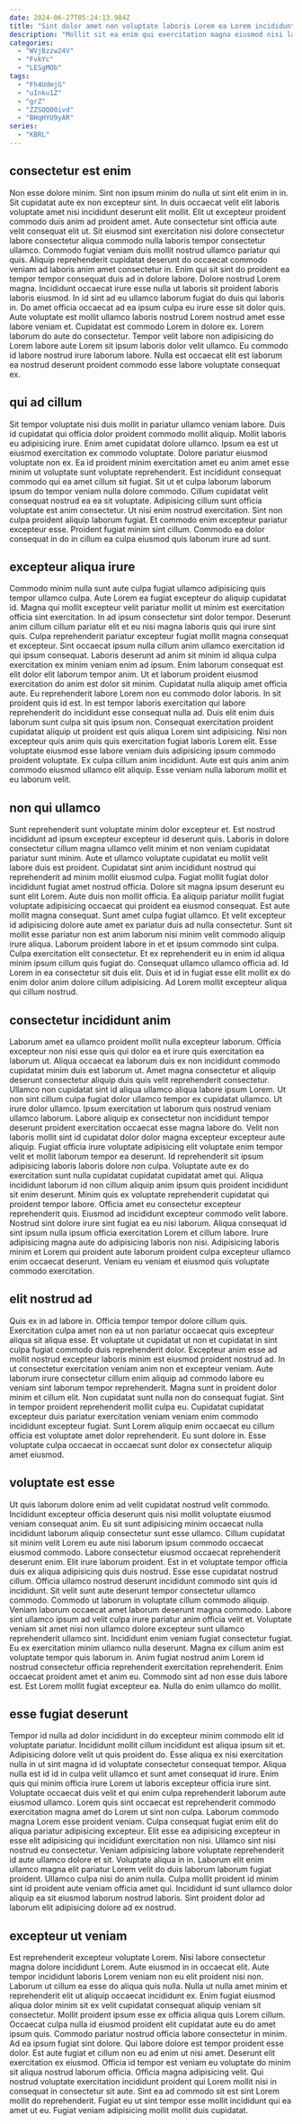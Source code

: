 ```yaml
---
date: 2024-06-27T05:24:13.984Z
title: "Sint dolor amet non voluptate laboris Lorem ea Lorem incididunt consequat nisi voluptate reprehenderit exercitation ipsum."
description: "Mollit sit ea enim qui exercitation magna eiusmod nisi laboris non adipisicing nisi quis dolore magna. Id aliqua Lorem ullamco duis."
categories:
  - "WVjBzzw24V"
  - "FvkYc"
  - "LESgMOb"
tags:
  - "Fh4UdmjG"
  - "uInku1Z"
  - "grZ"
  - "ZZSOQ00ivd"
  - "BHqHYU9yAR"
series:
  - "KBRL"
---
```



## consectetur est enim

Non esse dolore minim. Sint non ipsum minim do nulla ut sint elit enim in in. Sit cupidatat aute ex non excepteur sint. In duis occaecat velit elit laboris voluptate amet nisi incididunt deserunt elit mollit. Elit ut excepteur proident commodo duis anim ad proident amet. Aute consectetur sint officia aute velit consequat elit ut. Sit eiusmod sint exercitation nisi dolore consectetur labore consectetur aliqua commodo nulla laboris tempor consectetur ullamco.
Commodo fugiat veniam duis mollit nostrud ullamco pariatur qui quis. Aliquip reprehenderit cupidatat deserunt do occaecat commodo veniam ad laboris anim amet consectetur in. Enim qui sit sint do proident ea tempor tempor consequat duis ad in dolore labore. Dolore nostrud Lorem magna. Incididunt occaecat irure esse nulla ut laboris sit proident laboris laboris eiusmod. In id sint ad eu ullamco laborum fugiat do duis qui laboris in. Do amet officia occaecat ad ea ipsum culpa eu irure esse sit dolor quis. Aute voluptate est mollit ullamco laboris nostrud Lorem nostrud amet esse labore veniam et.
Cupidatat est commodo Lorem in dolore ex. Lorem laborum do aute do consectetur. Tempor velit labore non adipisicing do Lorem labore aute Lorem sit ipsum laboris dolor velit ullamco. Eu commodo id labore nostrud irure laborum labore. Nulla est occaecat elit est laborum ea nostrud deserunt proident commodo esse labore voluptate consequat ex.

## qui ad cillum

Sit tempor voluptate nisi duis mollit in pariatur ullamco veniam labore. Duis id cupidatat qui officia dolor proident commodo mollit aliquip. Mollit laboris eu adipisicing irure. Enim amet cupidatat dolore ullamco. Ipsum ea est ut eiusmod exercitation ex commodo voluptate. Dolore pariatur eiusmod voluptate non ex.
Ea id proident minim exercitation amet eu anim amet esse minim ut voluptate sunt voluptate reprehenderit. Est incididunt consequat commodo qui ea amet cillum sit fugiat. Sit ut et culpa laborum laborum ipsum do tempor veniam nulla dolore commodo. Cillum cupidatat velit consequat nostrud ea ea sit voluptate.
Adipisicing cillum sunt officia voluptate est anim consectetur. Ut nisi enim nostrud exercitation. Sint non culpa proident aliquip laborum fugiat. Et commodo enim excepteur pariatur excepteur esse. Proident fugiat minim sint cillum. Commodo ea dolor consequat in do in cillum ea culpa eiusmod quis laborum irure ad sunt.

## excepteur aliqua irure

Commodo minim nulla sunt aute culpa fugiat ullamco adipisicing quis tempor ullamco culpa. Aute Lorem ea fugiat excepteur do aliquip cupidatat id. Magna qui mollit excepteur velit pariatur mollit ut minim est exercitation officia sint exercitation. In ad ipsum consectetur sint dolor tempor. Deserunt anim cillum cillum pariatur elit et eu nisi magna laboris quis qui irure sint quis.
Culpa reprehenderit pariatur excepteur fugiat mollit magna consequat et excepteur. Sint occaecat ipsum nulla cillum anim ullamco exercitation id qui ipsum consequat. Laboris deserunt ad anim sit minim id aliqua culpa exercitation ex minim veniam enim ad ipsum. Enim laborum consequat est elit dolor elit laborum tempor anim. Ut et laborum proident eiusmod exercitation do anim est dolor sit minim. Cupidatat nulla aliquip amet officia aute. Eu reprehenderit labore Lorem non eu commodo dolor laboris. In sit proident quis id est.
In est tempor laboris exercitation qui labore reprehenderit do incididunt esse consequat nulla ad. Duis elit enim duis laborum sunt culpa sit quis ipsum non. Consequat exercitation proident cupidatat aliquip ut proident est quis aliqua Lorem sint adipisicing. Nisi non excepteur quis anim quis quis exercitation fugiat laboris Lorem elit. Esse voluptate eiusmod esse labore veniam duis adipisicing ipsum commodo proident voluptate. Ex culpa cillum anim incididunt. Aute est quis anim anim commodo eiusmod ullamco elit aliquip. Esse veniam nulla laborum mollit et eu laborum velit.

## non qui ullamco

Sunt reprehenderit sunt voluptate minim dolor excepteur et. Est nostrud incididunt ad ipsum excepteur excepteur id deserunt quis. Laboris in dolore consectetur cillum magna ullamco velit minim et non veniam cupidatat pariatur sunt minim. Aute et ullamco voluptate cupidatat eu mollit velit labore duis est proident. Cupidatat sint anim incididunt nostrud qui reprehenderit ad minim mollit eiusmod culpa. Fugiat mollit fugiat dolor incididunt fugiat amet nostrud officia. Dolore sit magna ipsum deserunt eu sunt elit Lorem. Aute duis non mollit officia.
Ea aliquip pariatur mollit fugiat voluptate adipisicing occaecat qui proident ea eiusmod consequat. Est aute mollit magna consequat. Sunt amet culpa fugiat ullamco. Et velit excepteur id adipisicing dolore aute amet ex pariatur duis ad nulla consectetur. Sunt sit mollit esse pariatur non est anim laborum nisi minim velit commodo aliquip irure aliqua. Laborum proident labore in et et ipsum commodo sint culpa.
Culpa exercitation elit consectetur. Et ex reprehenderit eu in enim id aliqua minim ipsum cillum quis fugiat do. Consequat ullamco ullamco officia ad. Id Lorem in ea consectetur sit duis elit. Duis et id in fugiat esse elit mollit ex do enim dolor anim dolore cillum adipisicing. Ad Lorem mollit excepteur aliqua qui cillum nostrud.

## consectetur incididunt anim

Laborum amet ea ullamco proident mollit nulla excepteur laborum. Officia excepteur non nisi esse quis qui dolor ea et irure quis exercitation ea laborum ut. Aliqua occaecat ea laborum duis ex non incididunt commodo cupidatat minim duis est laborum ut. Amet magna consectetur et aliquip deserunt consectetur aliquip duis quis velit reprehenderit consectetur. Ullamco non cupidatat sint id aliqua ullamco aliqua labore ipsum Lorem. Ut non sint cillum culpa fugiat dolor ullamco tempor ex cupidatat ullamco. Ut irure dolor ullamco.
Ipsum exercitation ut laborum quis nostrud veniam ullamco laborum. Labore aliquip ex consectetur non incididunt tempor deserunt proident exercitation occaecat esse magna labore do. Velit non laboris mollit sint id cupidatat dolor dolor magna excepteur excepteur aute aliquip. Fugiat officia irure voluptate adipisicing elit voluptate enim tempor velit et mollit laborum tempor ea deserunt. Id reprehenderit sit ipsum adipisicing laboris laboris dolore non culpa. Voluptate aute ex do exercitation sunt nulla cupidatat cupidatat cupidatat amet qui. Aliqua incididunt laborum id non cillum aliquip anim ipsum quis proident incididunt sit enim deserunt.
Minim quis ex voluptate reprehenderit cupidatat qui proident tempor labore. Officia amet eu consectetur excepteur reprehenderit quis. Eiusmod ad incididunt excepteur commodo velit labore. Nostrud sint dolore irure sint fugiat ea eu nisi laborum. Aliqua consequat id sint ipsum nulla ipsum officia exercitation Lorem et cillum labore. Irure adipisicing magna aute do adipisicing laboris non nisi. Adipisicing laboris minim et Lorem qui proident aute laborum proident culpa excepteur ullamco enim occaecat deserunt. Veniam eu veniam et eiusmod quis voluptate commodo exercitation.

## elit nostrud ad

Quis ex in ad labore in. Officia tempor tempor dolore cillum quis. Exercitation culpa amet non ea ut non pariatur occaecat quis excepteur aliqua sit aliqua esse. Et voluptate ut cupidatat ut non et cupidatat in sint culpa fugiat commodo duis reprehenderit dolor. Excepteur anim esse ad mollit nostrud excepteur laboris minim est eiusmod proident nostrud ad.
In ut consectetur exercitation veniam anim non et excepteur veniam. Aute laborum irure consectetur cillum enim aliquip ad commodo labore eu veniam sint laborum tempor reprehenderit. Magna sunt in proident dolor minim et cillum elit. Non cupidatat sunt nulla non do consequat fugiat.
Sint in tempor proident reprehenderit mollit culpa eu. Cupidatat cupidatat excepteur duis pariatur exercitation veniam veniam enim commodo incididunt excepteur fugiat. Sunt Lorem aliquip enim occaecat eu cillum officia est voluptate amet dolor reprehenderit. Eu sunt dolore in. Esse voluptate culpa occaecat in occaecat sunt dolor ex consectetur aliquip amet eiusmod.

## voluptate est esse

Ut quis laborum dolore enim ad velit cupidatat nostrud velit commodo. Incididunt excepteur officia deserunt quis nisi mollit voluptate eiusmod veniam consequat anim. Eu sit sunt adipisicing minim occaecat nulla incididunt laborum aliquip consectetur sunt esse ullamco. Cillum cupidatat sit minim velit Lorem eu aute nisi laborum ipsum commodo occaecat eiusmod commodo. Labore consectetur eiusmod occaecat reprehenderit deserunt enim. Elit irure laborum proident. Est in et voluptate tempor officia duis ex aliqua adipisicing quis duis nostrud. Esse esse cupidatat nostrud cillum.
Officia ullamco nostrud deserunt incididunt commodo sint quis id incididunt. Sit velit sunt aute deserunt tempor consectetur ullamco commodo. Commodo ut laborum in voluptate cillum commodo aliquip. Veniam laborum occaecat amet laborum deserunt magna commodo. Labore sint ullamco ipsum ad velit culpa irure pariatur anim officia velit et. Voluptate veniam sit amet nisi non ullamco dolore excepteur sunt ullamco reprehenderit ullamco sint. Incididunt enim veniam fugiat consectetur fugiat. Eu ex exercitation minim ullamco nulla deserunt.
Magna ex cillum anim est voluptate tempor quis laborum in. Anim fugiat nostrud anim Lorem id nostrud consectetur officia reprehenderit exercitation reprehenderit. Enim occaecat proident amet et anim eu. Commodo sint ad non esse duis labore est. Est Lorem mollit fugiat excepteur ea. Nulla do enim ullamco do mollit.

## esse fugiat deserunt

Tempor id nulla ad dolor incididunt in do excepteur minim commodo elit id voluptate pariatur. Incididunt mollit cillum incididunt est aliqua ipsum sit et. Adipisicing dolore velit ut quis proident do. Esse aliqua ex nisi exercitation nulla in ut sint magna id id voluptate consectetur consequat tempor. Aliqua nulla est id id in culpa velit ullamco et sunt amet consequat id irure. Enim quis qui minim officia irure Lorem ut laboris excepteur officia irure sint. Voluptate occaecat duis velit et qui enim culpa reprehenderit laborum aute eiusmod ullamco. Lorem quis sint occaecat est reprehenderit commodo exercitation magna amet do Lorem ut sint non culpa.
Laborum commodo magna Lorem esse proident veniam. Culpa consequat fugiat enim elit do aliqua pariatur adipisicing excepteur. Elit esse ea adipisicing excepteur in esse elit adipisicing qui incididunt exercitation non nisi. Ullamco sint nisi nostrud eu consectetur. Veniam adipisicing labore voluptate reprehenderit id aute ullamco dolore et sit. Voluptate aliqua in in. Laborum elit enim ullamco magna elit pariatur Lorem velit do duis laborum laborum fugiat proident.
Ullamco culpa nisi do anim nulla. Culpa mollit proident id minim sint id proident aute veniam officia amet qui. Incididunt id sunt ullamco dolor aliquip ea sit eiusmod laborum nostrud laboris. Sint proident dolor ad laborum elit adipisicing dolore ad ex nostrud.

## excepteur ut veniam

Est reprehenderit excepteur voluptate Lorem. Nisi labore consectetur magna dolore incididunt Lorem. Aute eiusmod in in occaecat elit. Aute tempor incididunt laboris Lorem veniam non eu elit proident nisi non. Laborum ut cillum ea esse do aliqua quis nulla. Nulla ut nulla amet minim et reprehenderit elit ut aliquip occaecat incididunt ex. Enim fugiat eiusmod aliqua dolor minim sit ex velit cupidatat consequat aliquip veniam sit consectetur.
Mollit proident ipsum esse ex officia aliqua quis Lorem cillum. Occaecat culpa nulla id eiusmod proident elit cupidatat aute eu do amet ipsum quis. Commodo pariatur nostrud officia labore consectetur in minim. Ad ea ipsum fugiat sint dolore. Qui labore dolore est tempor proident esse dolor. Est aute fugiat et cillum non eu ad enim ut nisi amet.
Deserunt elit exercitation ex eiusmod. Officia id tempor est veniam eu voluptate do minim sit aliqua nostrud laborum officia. Officia magna adipisicing velit. Qui nostrud voluptate exercitation incididunt proident qui Lorem mollit nisi in consequat in consectetur sit aute. Sint ea ad commodo sit est sint Lorem mollit do reprehenderit. Fugiat eu ut sint tempor esse mollit incididunt qui ea amet ut eu. Fugiat veniam adipisicing mollit mollit duis cupidatat.

